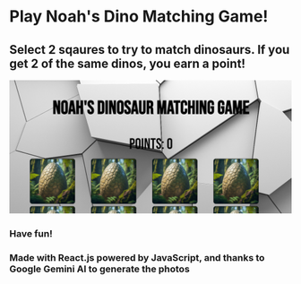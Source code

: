 # Play Noah's Dino Matching Game!

## Select 2 sqaures to try to match dinosaurs. If you get 2 of the same dinos, you earn a point!

![Dino Home Page](./public/images/DinoGame.png)

### Have fun!

### Made with React.js powered by JavaScript, and thanks to Google Gemini AI to generate the photos

